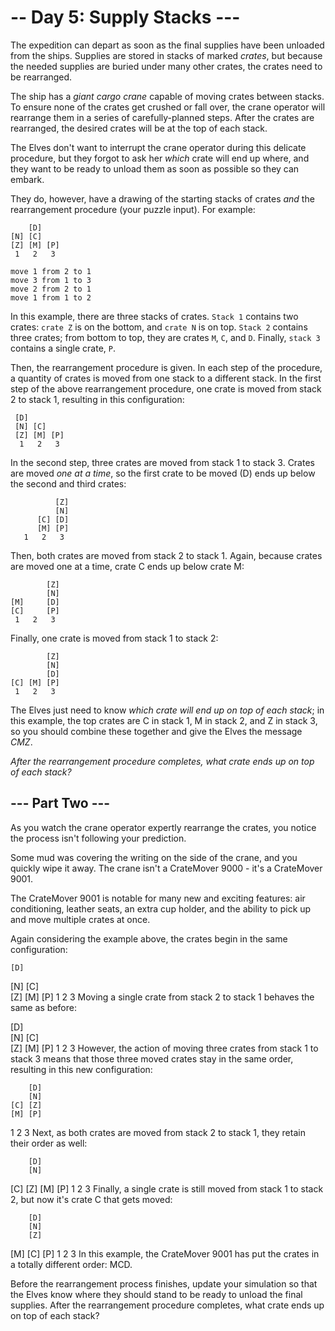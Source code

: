 # -- Day 5: Supply Stacks ---

The expedition can depart as soon as the final supplies have been unloaded from
the ships. Supplies are stored in stacks of marked *crates*, but because the
needed supplies are buried under many other crates, the crates need to be
rearranged.

The ship has a *giant cargo crane* capable of moving crates between stacks. To
ensure none of the crates get crushed or fall over, the crane operator will
rearrange them in a series of carefully-planned steps. After the crates are
rearranged, the desired crates will be at the top of each stack.

The Elves don't want to interrupt the crane operator during this delicate
procedure, but they forgot to ask her *which* crate will end up where, and they
want to be ready to unload them as soon as possible so they can embark.

They do, however, have a drawing of the starting stacks of crates *and* the
rearrangement procedure (your puzzle input). For example:

        [D]
    [N] [C]
    [Z] [M] [P]
     1   2   3

    move 1 from 2 to 1
    move 3 from 1 to 3
    move 2 from 2 to 1
    move 1 from 1 to 2

In this example, there are three stacks of crates. `Stack 1` contains two
crates: `crate Z` is on the bottom, and `crate N` is on top. `Stack 2` contains
three crates; from bottom to top, they are crates `M`, `C`, and `D`. Finally,
`stack 3` contains a single crate, `P`.

Then, the rearrangement procedure is given. In each step of the procedure, a
quantity of crates is moved from one stack to a different stack. In the first
step of the above rearrangement procedure, one crate is moved from stack 2 to
stack 1, resulting in this configuration:

     [D]
     [N] [C]
     [Z] [M] [P]
      1   2   3

In the second step, three crates are moved from stack 1 to stack 3. Crates are
moved *one at a time*, so the first crate to be moved (D) ends up below the
second and third crates:

              [Z]
              [N]
          [C] [D]
          [M] [P]
       1   2   3

Then, both crates are moved from stack 2 to stack 1. Again, because crates are
moved one at a time, crate C ends up below crate M:

            [Z]
            [N]
    [M]     [D]
    [C]     [P]
     1   2   3

Finally, one crate is moved from stack 1 to stack 2:

            [Z]
            [N]
            [D]
    [C] [M] [P]
     1   2   3

The Elves just need to know *which crate will end up on top of each stack*; in
this example, the top crates are C in stack 1, M in stack 2, and Z in stack 3,
so you should combine these together and give the Elves the message *CMZ*.

*After the rearrangement procedure completes, what crate ends up on top of each
stack?*

## --- Part Two ---

As you watch the crane operator expertly rearrange the crates, you notice the process isn't following your prediction.

Some mud was covering the writing on the side of the crane, and you quickly wipe it away. The crane isn't a CrateMover 9000 - it's a CrateMover 9001.

The CrateMover 9001 is notable for many new and exciting features: air conditioning, leather seats, an extra cup holder, and the ability to pick up and move multiple crates at once.

Again considering the example above, the crates begin in the same configuration:

    [D]    
[N] [C]    
[Z] [M] [P]
 1   2   3 
Moving a single crate from stack 2 to stack 1 behaves the same as before:

[D]        
[N] [C]    
[Z] [M] [P]
 1   2   3 
However, the action of moving three crates from stack 1 to stack 3 means that those three moved crates stay in the same order, resulting in this new configuration:

        [D]
        [N]
    [C] [Z]
    [M] [P]
 1   2   3
Next, as both crates are moved from stack 2 to stack 1, they retain their order as well:

        [D]
        [N]
[C]     [Z]
[M]     [P]
 1   2   3
Finally, a single crate is still moved from stack 1 to stack 2, but now it's crate C that gets moved:

        [D]
        [N]
        [Z]
[M] [C] [P]
 1   2   3
In this example, the CrateMover 9001 has put the crates in a totally different order: MCD.

Before the rearrangement process finishes, update your simulation so that the Elves know where they should stand to be ready to unload the final supplies. After the rearrangement procedure completes, what crate ends up on top of each stack?
